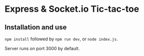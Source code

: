 # Express & Socket.io Tic-tac-toe

## Installation and use

`npm install` followed by `npm run dev`, or `node index.js`.

Server runs on port 3000 by default.

